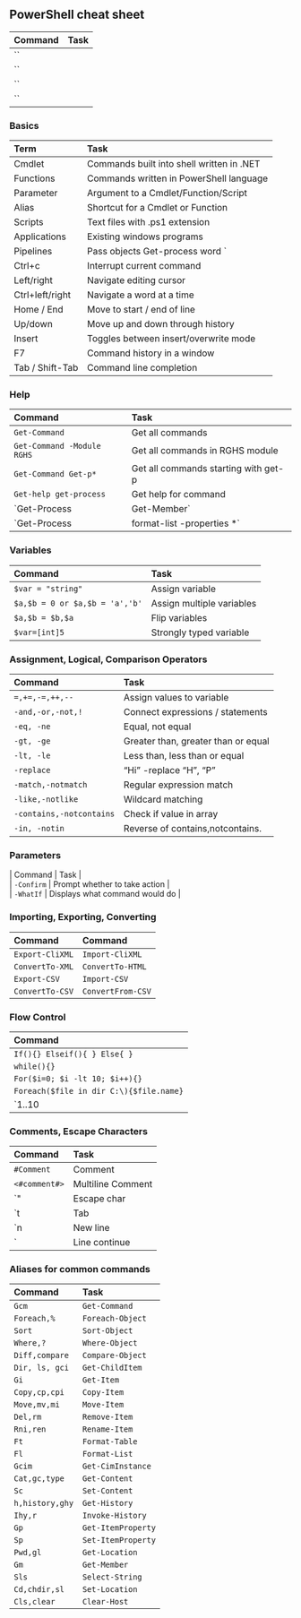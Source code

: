 ## PowerShell cheat sheet

| Command | Task	   | 
| :---           | :---    |  
|  	``		     |         |  
|  	``		     |         |   
|  	``		     |         |     
|  	``		     |         | 

### Basics

| Term | Task 	  | 
| :---      | :---    |  
|  	Cmdlet		|   Commands built into shell written in .NET      |  
|  	Functions		|    Commands written in PowerShell language     |   
|  	Parameter		|  Argument to a Cmdlet/Function/Script       |     
|  	Alias		| Shortcut for a Cmdlet or Function        | 
|  	Scripts		|   Text files with .ps1 extension      |  
|  	Applications		|  Existing windows programs       |   
|  	Pipelines		|  Pass objects Get-process word `|` Stop-Process       |     
|  	Ctrl+c		|   Interrupt current command      | 
|  	Left/right		|   Navigate editing cursor      |  
|  	Ctrl+left/right		|  Navigate a word at a time       |   
|  	Home / End		|  Move to start / end of line       |     
|  	Up/down		|  Move up and down through history       | 
|  	Insert		|  Toggles between insert/overwrite mode       |  
|  	F7		|   Command history in a window      |   
|  	Tab / Shift-Tab		|  Command line completion       |  
   

### Help

| Command  | Task	   | 
| :---           | :---    |  
|  	`Get-Command`		     |   Get all commands      |  
|  	`Get-Command -Module RGHS`		     |   Get all commands in RGHS module      |   
|  	`Get-Command Get-p*`		     |  Get all commands starting with get-p       |     
|  	`Get-help get-process`		     | Get help for command        | 
|  	`Get-Process | Get-Member`		     |  Get members of the object       |     
|  	`Get-Process| format-list -properties *`		     |  Get-Process as list with all properties       | 

### Variables

| Command | Task	   | 
| :---           | :---    |  
|  	`$var = "string"`		     |  Assign variable       |  
|  	`$a,$b = 0 or $a,$b = 'a','b'`		     |   Assign multiple variables      |   
|  	`$a,$b = $b,$a`		     |   Flip variables      |     
|  	`$var=[int]5`		     |   Strongly typed variable      | 

### Assignment, Logical, Comparison Operators

| Command  | Task	   | 
| :---           | :---    |  
|  	`=,+=,-=,++,--`		     |  Assign values to variable       |  
|  	`-and,-or,-not,!`		     |  Connect expressions / statements       |   
|  	`-eq, -ne`		     | Equal, not equal        |     
|  	`-gt, -ge`		     | Greater than, greater than or equal        | 
|  	`-lt, -le`		     |  Less than, less than or equal       |  
|  	`-replace`		     |  “Hi” -replace “H”, “P”       |   
|  	`-match,-notmatch`		     |  Regular expression match       |     
|  	`-like,-notlike`		     |  Wildcard matching       | 
|  	`-contains,-notcontains`		     |  Check if value in array       |  
|  	`-in, -notin`		     |  Reverse of contains,notcontains.       |

### Parameters
  
| Command  | Task	   |  
|  	`-Confirm`		     | Prompt whether to take action        |     
|  	`-WhatIf`		     |   Displays what command would do      | 

### Importing, Exporting, Converting

| Command  | Command	   | 
| :---           | :---    |  
|  	`Export-CliXML`		     |   `Import-CliXML`      |  
|  	`ConvertTo-XML`		     |   `ConvertTo-HTML`      |   
|  	`Export-CSV`		     |   `Import-CSV`     |     
|  	`ConvertTo-CSV`		     |    `ConvertFrom-CSV`     | 

### Flow Control

| Command |  
| :---           |  
|  	`If(){} Elseif(){ } Else{ }`		     |       
|  	`while(){}`		     |         
|  	`For($i=0; $i -lt 10; $i++){}`		     |          
|  	`Foreach($file in dir C:\){$file.name}`		     |  
|  	`1..10 | foreach{$_}`		     |    

### Comments, Escape Characters

| Command | Task	   | 
| :---           | :---    |  
|  	`#Comment`		     |   Comment      |  
|  	`<#comment#>`		     |  Multiline Comment       |   
|  	`" 		     |     Escape char     |     
|  	`t		     |  Tab       | 
|  	`n	     |   New line      |
|  	`	     |   Line continue      |

###  Aliases for common commands

| Command | Task	   | 
| :---           | :---    |  
|  	`Gcm`		     |   `Get-Command`      |  
|  	`Foreach,%`		     |    `Foreach-Object`     |   
|  	`Sort`		     |    `Sort-Object`     |     
|  	`Where,?`		     |    `Where-Object`     | 
|  	`Diff,compare`		     |    `Compare-Object`     | 
|  	`Dir, ls, gci`		     |   `Get-ChildItem`      |  
|  	`Gi`		     |    `Get-Item`     |   
|  	`Copy,cp,cpi`		     |    `Copy-Item`     |     
|  	`Move,mv,mi`		     |    `Move-Item`     | 
|  	`Del,rm`		     |    `Remove-Item`     | 
|  	`Rni,ren`		     |   `Rename-Item`      |  
|  	`Ft`		     |    `Format-Table`     |   
|  	`Fl`		     |    `Format-List`     |     
|  	`Gcim`		     |    `Get-CimInstance`     | 
|  	`Cat,gc,type`		     |    `Get-Content`     | 
|  	`Sc`		     |   `Set-Content`      |  
|  	`h,history,ghy`		     |    `Get-History`     |   
|  	`Ihy,r`		     |    `Invoke-History`     |     
|  	`Gp`		     |    `Get-ItemProperty`     | 
|  	`Sp`		     |    `Set-ItemProperty`     | 
|  	`Pwd,gl`		     |   `Get-Location`      |  
|  	`Gm`		     |    `Get-Member`     |   
|  	`Sls`		     |    `Select-String`     |     
|  	`Cd,chdir,sl`		     |    `Set-Location`     | 
|  	`Cls,clear`		     |    `Clear-Host`     | 